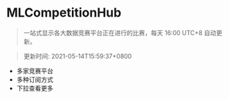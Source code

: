 # MLCompetitionHub

> 一站式显示各大数据竞赛平台正在进行的比赛，每天 16:00 UTC+8 自动更新。
  
> 更新时间: 2021-05-14T15:59:37+0800 

* 多家竞赛平台
* 多种订阅方式
* 下拉查看更多